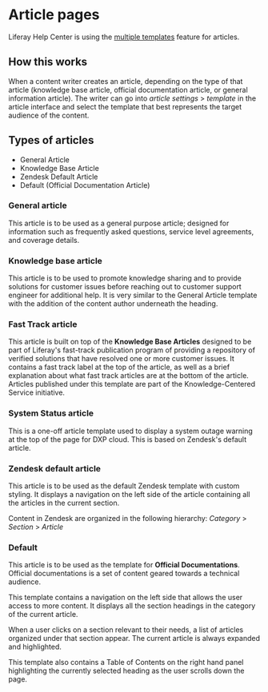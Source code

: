 # Article pages

Liferay Help Center is using the [multiple templates](https://support.zendesk.com/hc/en-us/articles/360001948367) feature for articles.

## How this works

When a content writer creates an article, depending on the type of that article (knowledge base article, official documentation article, or general information article). The writer can go into _article settings_ > _template_ in the article interface and select the template that best represents the target audience of the content.

## Types of articles

-   General Article
-   Knowledge Base Article
-   Zendesk Default Article
-   Default (Official Documentation Article)

### General article

This article is to be used as a general purpose article; designed for information such as frequently asked questions, service level agreements, and coverage details.

### Knowledge base article

This article is to be used to promote knowledge sharing and to provide solutions for customer issues before reaching out to customer support engineer for additional help. It is very similar to the General Article template with the addition of the content author underneath the heading.

### Fast Track article

This article is built on top of the **Knowledge Base Articles** designed to be part of Liferay's fast-track publication program of providing a repository of verified solutions that have resolved one or more customer issues. It contains a fast track label at the top of the article, as well as a brief explanation about what fast track articles are at the bottom of the article. Articles published under this template are part of the Knowledge-Centered Service initiative.

### System Status article

This is a one-off article template used to display a system outage warning at the top of the page for DXP cloud. This is based on Zendesk's default article.

### Zendesk default article

This article is to be used as the default Zendesk template with custom styling. It displays a navigation on the left side of the article containing all the articles in the current section.

Content in Zendesk are organized in the following hierarchy: _Category_ > _Section_ > _Article_

### Default

This article is to be used as the template for **Official Documentations**. Official documentations is a set of content geared towards a technical audience.

This template contains a navigation on the left side that allows the user access to more content. It displays all the section headings in the category of the current article.

When a user clicks on a section relevant to their needs, a list of articles organized under that section appear. The current article is always expanded and highlighted.

This template also contains a Table of Contents on the right hand panel highlighting the currently selected heading as the user scrolls down the page.
